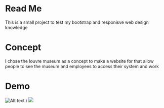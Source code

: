 # Read Me
This is a small project to test my bootstrap and responisve web design knowledge

# Concept
I chose the louvre museum as a concept to make a website for that allow people to see the museum and employees to access their system and work

# Demo
![Alt text](./extras/demo.gif) / ![](./extras/demo.gif)
